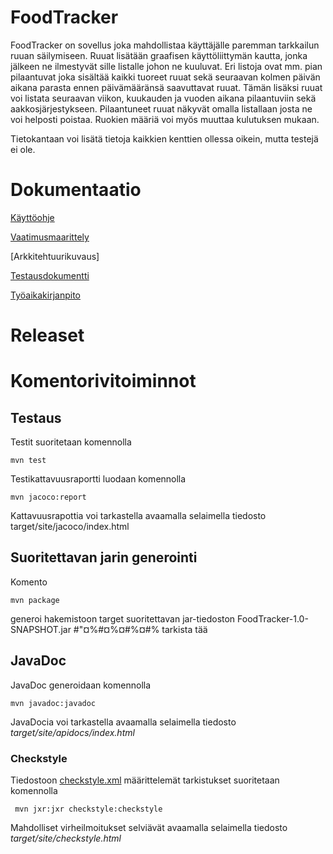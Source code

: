 # FoodTracker

FoodTracker on sovellus joka mahdollistaa käyttäjälle paremman tarkkailun ruuan säilymiseen. Ruuat lisätään graafisen käyttöliittymän kautta, jonka jälkeen ne ilmestyvät sille listalle johon ne kuuluvat. Eri listoja ovat mm. pian pilaantuvat joka sisältää kaikki tuoreet ruuat sekä seuraavan kolmen päivän aikana parasta ennen päivämääränsä saavuttavat ruuat. Tämän lisäksi ruuat voi listata seuraavan viikon, kuukauden ja vuoden aikana pilaantuviin sekä aakkosjärjestykseen. Pilaantuneet ruuat näkyvät omalla listallaan josta ne voi helposti poistaa. Ruokien määriä voi myös muuttaa kulutuksen mukaan.

Tietokantaan voi lisätä tietoja kaikkien kenttien ollessa oikein, mutta testejä ei ole.

# Dokumentaatio

[Käyttöohje](https://github.com/lossitomatossi/ot-harjoitustyo/blob/master/dokumentaatio/kayttoohje.md)

[Vaatimusmaarittely](https://github.com/lossitomatossi/ot-harjoitustyo/blob/master/dokumentaatio/vaatimusmaarittely.md)

[Arkkitehtuurikuvaus]

[Testausdokumentti](https://github.com/lossitomatossi/ot-harjoitustyo/blob/master/dokumentaatio/testaus.md)

[Työaikakirjanpito](https://github.com/lossitomatossi/ot-harjoitustyo/blob/master/dokumentaatio/tyoaikakirjanpito.md)

# Releaset

# Komentorivitoiminnot

## Testaus

Testit suoritetaan komennolla
```
mvn test
```
Testikattavuusraportti luodaan komennolla
```
mvn jacoco:report
```
Kattavuusrapottia voi tarkastella avaamalla selaimella tiedosto target/site/jacoco/index.html

## Suoritettavan jarin generointi

Komento
```
mvn package
```
generoi hakemistoon target suoritettavan jar-tiedoston FoodTracker-1.0-SNAPSHOT.jar #"¤%#¤%¤#%¤#% tarkista tää

## JavaDoc

JavaDoc generoidaan komennolla

```
mvn javadoc:javadoc
```
JavaDocia voi tarkastella avaamalla selaimella tiedosto _target/site/apidocs/index.html_

### Checkstyle

Tiedostoon [checkstyle.xml](https://github.com/lossitomatossi/ot-harjoitustyo/blob/master/FoodTracker/checkstyle.xml) määrittelemät tarkistukset suoritetaan komennolla

```
 mvn jxr:jxr checkstyle:checkstyle
```

Mahdolliset virheilmoitukset selviävät avaamalla selaimella tiedosto _target/site/checkstyle.html_
